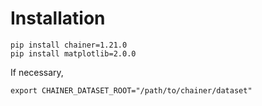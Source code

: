 # Installation

```
pip install chainer=1.21.0
pip install matplotlib=2.0.0
```

If necessary,
```
export CHAINER_DATASET_ROOT="/path/to/chainer/dataset"
```
